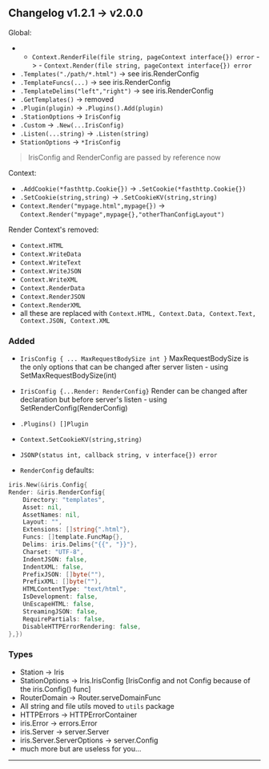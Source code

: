 ## Changelog v1.2.1 -> v2.0.0

Global:
- - ```Context.RenderFile(file string, pageContext interface{}) error``` -> - ```Context.Render(file string, pageContext interface{}) error```
- ```.Templates("./path/*.html")``` -> see iris.RenderConfig
- ```.TemplateFuncs(...)``` -> see iris.RenderConfig
- ```.TemplateDelims("left","right")``` -> see iris.RenderConfig
- ```.GetTemplates()``` -> removed
- ```.Plugin(plugin)``` -> ```.Plugins().Add(plugin)```
- ```.StationOptions``` -> ```IrisConfig```
- ```.Custom``` -> ```.New(...IrisConfig)```
- ```.Listen(...string)``` -> ```.Listen(string)```
- ```StationOptions``` -> ```*IrisConfig```

> IrisConfig and RenderConfig are passed by reference now

Context:
- ```.AddCookie(*fasthttp.Cookie{})``` -> ```.SetCookie(*fasthttp.Cookie{})```
- ```.SetCookie(string,string)``` -> ```.SetCookieKV(string,string)```
- ```Context.Render("mypage.html",mypage{})``` -> ```Context.Render("mypage",mypage{},"otherThanConfigLayout")```

Render Context's removed:
- ```Context.HTML```
- ```Context.WriteData```
- ```Context.WriteText```
- ```Context.WriteJSON```
- ```Context.WriteXML```
- ```Context.RenderData```
- ```Context.RenderJSON```
- ```Context.RenderXML```
- all these are replaced with ```Context.HTML, Context.Data, Context.Text, Context.JSON, Context.XML```

### Added
- ```IrisConfig { ... MaxRequestBodySize int }```  MaxRequestBodySize is the only options that can be changed after server listen - using SetMaxRequestBodySize(int)
- ```IrisConfig {...Render: RenderConfig}```  Render can be changed after declaration but before server's listen - using SetRenderConfig(RenderConfig)
- ```.Plugins() []Plugin```
- ```Context.SetCookieKV(string,string)```
- ```JSONP(status int, callback string, v interface{}) error```

- ```RenderConfig``` defaults:

```go
iris.New(&iris.Config{
Render: &iris.RenderConfig{
    Directory: "templates",
    Asset: nil,
    AssetNames: nil,
    Layout: "",
    Extensions: []string{".html"},
    Funcs: []template.FuncMap{},
    Delims: iris.Delims{"{{", "}}"},
    Charset: "UTF-8",
    IndentJSON: false,
    IndentXML: false,
    PrefixJSON: []byte(""),
    PrefixXML: []byte(""),
    HTMLContentType: "text/html",
    IsDevelopment: false,
    UnEscapeHTML: false,
    StreamingJSON: false,
    RequirePartials: false,
    DisableHTTPErrorRendering: false,
},})


```
### Types

- Station -> Iris
- StationOptions -> Iris.IrisConfig [IrisConfig and not Config because of the iris.Config() func]
- RouterDomain -> Router.serveDomainFunc
- All string and file utils moved to ```utils``` package
- HTTPErrors -> HTTPErrorContainer
- iris.Error -> errors.Error
- iris.Server -> server.Server
- iris.Server.ServerOptions -> server.Config
- much more but are useless for you...


------------

